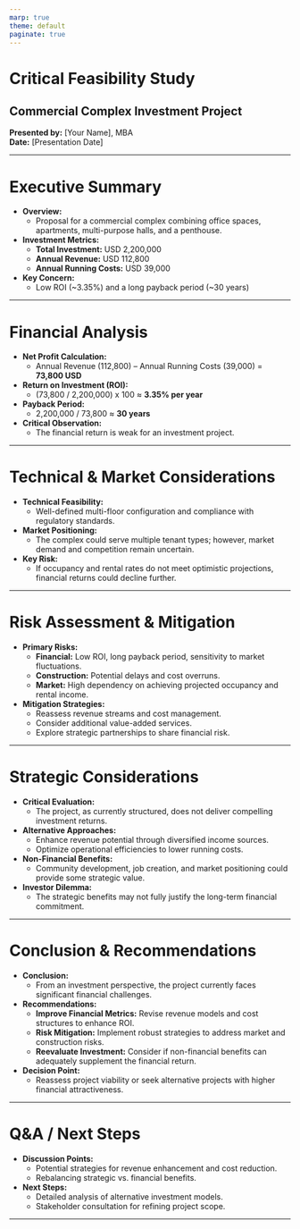 ```yaml
---
marp: true
theme: default
paginate: true
---
```


# Critical Feasibility Study  
## Commercial Complex Investment Project  
**Presented by:** [Your Name], MBA  
**Date:** [Presentation Date]

---

# Executive Summary
- **Overview:**  
  - Proposal for a commercial complex combining office spaces, apartments, multi-purpose halls, and a penthouse.
- **Investment Metrics:**  
  - **Total Investment:** USD 2,200,000  
  - **Annual Revenue:** USD 112,800  
  - **Annual Running Costs:** USD 39,000
- **Key Concern:**  
  - Low ROI (~3.35%) and a long payback period (~30 years)

---

# Financial Analysis
- **Net Profit Calculation:**  
  - Annual Revenue (112,800) – Annual Running Costs (39,000) = **73,800 USD**
- **Return on Investment (ROI):**  
  - (73,800 / 2,200,000) x 100 ≈ **3.35% per year**
- **Payback Period:**  
  - 2,200,000 / 73,800 ≈ **30 years**
- **Critical Observation:**  
  - The financial return is weak for an investment project.

---

# Technical & Market Considerations
- **Technical Feasibility:**  
  - Well-defined multi-floor configuration and compliance with regulatory standards.
- **Market Positioning:**  
  - The complex could serve multiple tenant types; however, market demand and competition remain uncertain.
- **Key Risk:**  
  - If occupancy and rental rates do not meet optimistic projections, financial returns could decline further.

---

# Risk Assessment & Mitigation
- **Primary Risks:**  
  - **Financial:** Low ROI, long payback period, sensitivity to market fluctuations.
  - **Construction:** Potential delays and cost overruns.
  - **Market:** High dependency on achieving projected occupancy and rental income.
- **Mitigation Strategies:**  
  - Reassess revenue streams and cost management.
  - Consider additional value-added services.
  - Explore strategic partnerships to share financial risk.

---

# Strategic Considerations
- **Critical Evaluation:**  
  - The project, as currently structured, does not deliver compelling investment returns.
- **Alternative Approaches:**  
  - Enhance revenue potential through diversified income sources.
  - Optimize operational efficiencies to lower running costs.
- **Non-Financial Benefits:**  
  - Community development, job creation, and market positioning could provide some strategic value.
- **Investor Dilemma:**  
  - The strategic benefits may not fully justify the long-term financial commitment.

---

# Conclusion & Recommendations
- **Conclusion:**  
  - From an investment perspective, the project currently faces significant financial challenges.
- **Recommendations:**  
  - **Improve Financial Metrics:** Revise revenue models and cost structures to enhance ROI.
  - **Risk Mitigation:** Implement robust strategies to address market and construction risks.
  - **Reevaluate Investment:** Consider if non-financial benefits can adequately supplement the financial return.
- **Decision Point:**  
  - Reassess project viability or seek alternative projects with higher financial attractiveness.

---

# Q&A / Next Steps
- **Discussion Points:**  
  - Potential strategies for revenue enhancement and cost reduction.
  - Rebalancing strategic vs. financial benefits.
- **Next Steps:**  
  - Detailed analysis of alternative investment models.
  - Stakeholder consultation for refining project scope.
  
---
